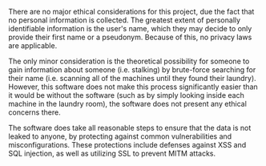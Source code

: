 There are no major ethical considerations for this project, due the fact that no personal information is collected.  The greatest extent of personally identifiable information is the user's name, which they may decide to only provide their first name or a pseudonym.  Because of this, no privacy laws are applicable.
 
The only minor consideration is the theoretical possibility for someone to gain information about someone (i.e. stalking) by brute-force searching for their name (i.e. scanning all of the machines until they found their laundry).  However, this software does not make this process significantly easier than it would be without the software (such as by simply looking inside each machine in the laundry room), the software does not present any ethical concerns there.
 
The software does take all reasonable steps to ensure that the data is not leaked to anyone, by protecting against common vulnerabilities and misconfigurations.  These protections include defenses against XSS and SQL injection, as well as utilizing SSL to prevent MITM attacks.
